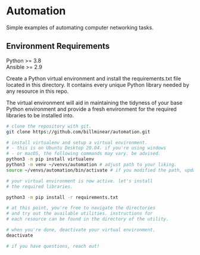 # Automation

Simple examples of automating computer networking tasks.

## Environment Requirements

Python >= 3.8  
Ansible >= 2.9

Create a Python virtual environment and install the 
requirements.txt file located in this directory. It 
contains every unique Python library needed by any 
resource in this repo.

The virtual environment will aid in maintaining the
tidyness of your base Python environment and provide
a fresh environment for the required libraries to
be installed into.
```sh
# clone the repository with git.
git clone https://github.com/billminear/automation.git

# install virtualenv and setup a virtual environment.
# - this is on Ubuntu Desktop 20.04. if you're using windows
# - or macOS, the following commands may vary. be advised.
python3 -m pip install virtualenv
python3 -m venv ~/venvs/automation # adjust path to your liking.
source ~/venvs/automation/bin/activate # if you modified the path, update here.

# your virtual environment is now active. let's install
# the required libraries.

python3 -m pip install -r requirements.txt

# at this point, you're free to navigate the directories
# and try out the available utilities. instructions for 
# each resource can be found in the directory of the utility.

# when you're done, deactivate your virtual environment.
deactivate

# if you have questions, reach out!
````
